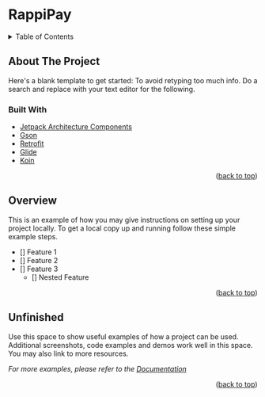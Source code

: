 # RappiPay




<!-- TABLE OF CONTENTS -->
<details>
  <summary>Table of Contents</summary>
  <ol>
    <li>
      <a href="#about-the-project">About The Project</a>
      <ul>
        <li><a href="#built-with">Built With</a></li>
      </ul>
    </li>
    <li><a href="#overview">Overview</a></li>
    <li><a href="#unfinished">Unfinished</a></li>
  </ol>
</details>



<!-- ABOUT THE PROJECT -->
## About The Project

Here's a blank template to get started: To avoid retyping too much info. Do a search and replace with your text editor for the following.

### Built With
* [Jetpack Architecture Components](https://developer.android.com/topic/libraries/architecture/lifecycle)
* [Gson](https://github.com/google/gson)
* [Retrofit](https://square.github.io/retrofit/)
* [Glide](https://github.com/bumptech/glide)
* [Koin](https://insert-koin.io/)

<p align="right">(<a href="#top">back to top</a>)</p>



<!-- OVERVIEW -->
## Overview

This is an example of how you may give instructions on setting up your project locally.
To get a local copy up and running follow these simple example steps.

- [] Feature 1
- [] Feature 2
- [] Feature 3
    - [] Nested Feature

<p align="right">(<a href="#top">back to top</a>)</p>

<!-- UNFINISHED -->
## Unfinished

Use this space to show useful examples of how a project can be used. Additional screenshots, code examples and demos work well in this space. You may also link to more resources.

_For more examples, please refer to the [Documentation](https://example.com)_

<p align="right">(<a href="#top">back to top</a>)</p>


